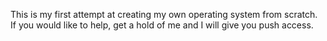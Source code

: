 This is my first attempt at creating my own operating system from scratch. If you would like to help, get a hold of me and I will give you push access.
